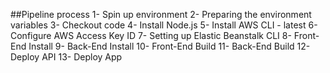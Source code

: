 ##Pipeline process
1- Spin up environment 
2- Preparing the environment variables
3- Checkout code
4- Install Node.js
5- Install AWS CLI - latest
6- Configure AWS Access Key ID
7- Setting up Elastic Beanstalk CLI
8- Front-End Install 
9- Back-End Install
10- Front-End Build
11- Back-End Build
12- Deploy API
13- Deploy App